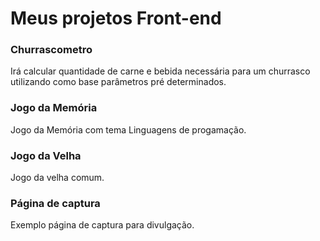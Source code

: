 # Meus projetos Front-end
### Churrascometro
  Irá calcular quantidade de carne e bebida necessária para um churrasco utilizando como base parâmetros pré determinados.
### Jogo da Memória
  Jogo da Memória com tema Linguagens de progamação.
### Jogo da Velha
  Jogo da velha comum.
### Página de captura
  Exemplo página de captura para divulgação.
